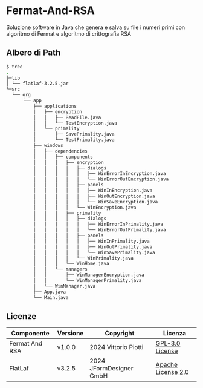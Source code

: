 # Fermat-And-RSA
Soluzione software in Java che genera e salva su file i numeri primi con algoritmo di Fermat e algoritmo di crittografia RSA


## Albero di Path

```bash
$ tree
.
├─lib
│ └── flatlaf-3.2.5.jar
└─src
  └── org
      └── app
          ├── applications
          │   ├── encryption
          │   │   ├── ReadFile.java
          │   │   └── TestEncryption.java
          │   └── primality
          │       ├── SavePrimality.java
          │       └── TestPrimality.java
          ├── windows
          │   ├── dependencies
          │   │   ├── components
          │   │   │   ├── encryption
          │   │   │   │   ├── dialogs
          │   │   │   │   │   ├── WinErrorInEncryption.java
          │   │   │   │   │   └── WinErrorOutEncryption.java
          │   │   │   │   ├── panels
          │   │   │   │   │   ├── WinInEncryption.java
          │   │   │   │   │   ├── WinOutEncryption.java
          │   │   │   │   │   └── WinSaveEncryption.java
          │   │   │   │   └── WinEncryption.java
          │   │   │   ├── primality
          │   │   │   │   ├── dialogs
          │   │   │   │   │   ├── WinErrorInPrimality.java
          │   │   │   │   │   └── WinErrorOutPrimality.java
          │   │   │   │   ├── panels
          │   │   │   │   │   ├── WinInPrimality.java
          │   │   │   │   │   ├── WinOutPrimality.java
          │   │   │   │   │   └── WinSavePrimality.java
          │   │   │   │   └── WinPrimality.java
          │   │   │   └── WinHome.java
          │   │   └── managers
          │   │       ├── WinManagerEncryption.java
          │   │       └── WinManagerPrimality.java
          │   └── WinManager.java
          ├── App.java
          └── Main.java

```

## Licenze

| Componente          | Versione         | Copyright                                      | Licenza                                                                                            |
|---------------------|------------------|------------------------------------------------|----------------------------------------------------------------------------------------------------|
| Fermat And RSA     | v1.0.0           | 2024 Vittorio Piotti                           | [GPL-3.0 License](https://github.com/vittorioPiotti/Fermat-And-RSA/blob/main/LICENSE.md)       |
| FlatLaf             | v3.2.5           | 2024 JFormDesigner GmbH                        | [Apache License 2.0](https://github.com/JFormDesigner/FlatLaf/blob/main/LICENSE)                   |
